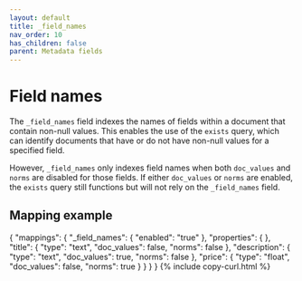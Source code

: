 ```yaml
---
layout: default
title: _field_names
nav_order: 10
has_children: false
parent: Metadata fields
---
```


# Field names

The `_field_names` field indexes the names of fields within a document that contain non-null values. This enables the use of the `exists` query, which can identify documents that have or do not have non-null values for a specified field. 

However, `_field_names` only indexes field names when both `doc_values` and `norms` are disabled for those fields. If either `doc_values` or `norms` are enabled, the `exists` query still functions but will not rely on the `_field_names` field.

## Mapping example

{
    "mappings": {
       "_field_names": {
        "enabled": "true"
      },
    "properties": {
      },
      "title": {
        "type": "text",
        "doc_values": false,
        "norms": false
      },
      "description": {
        "type": "text",
        "doc_values": true,
        "norms": false
      },
      "price": {
        "type": "float",
        "doc_values": false,
        "norms": true
      }
    }
  }
}
{% include copy-curl.html %}
